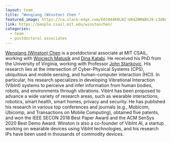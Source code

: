 ```yaml
---
layout: team
title: "Wenqiang (Winston) Chen "
featured_image: https://ca.slack-edge.com/E01044K0LBZ-U042NM4BXJ9-c3d66b7447f3-512
link: https://people.csail.mit.edu/winstonchen/
categories:
  - team
  - postdoctoral associates
---
```

[Wenqiang (Winston) Chen](https://people.csail.mit.edu/winstonchen/) is a postdoctoral associate at MIT CSAIL, working with [Wojciech Matusik](https://cdfg.mit.edu/wojciech) and [Dina Katabi](https://people.csail.mit.edu/dina/). He received his PhD from the University of Virginia, working with Professor [John Stankovic](https://engineering.virginia.edu/faculty/john-stankovic). His research lies at the intersection of Cyber-Physical Systems (CPS), ubiquitous and mobile sensing, and human-computer interaction (HCI). In particular, his research specializes in developing Vibrational Interaction (VibInt) systems to perceive and infer information from human bodies, robots, and environments through vibrations. VibInt has been proposed to advance a wide variety of research areas, such as wearable interactions, robotics, smart health, smart homes, privacy and security. He has published his research in various top conferences and journals (e.g., Mobicom, Ubicomp, and Transactions on Mobile Computing), obtained five patents, and won the IEEE SECON 2018 Best Paper Award and the ACM SenSys 2020 Best Demo Award. Winston is also a co-founder of VibInt AI, a startup working on wearable devices using VibInt technologies, and his research IPs have been used in thousands of commodity devices.